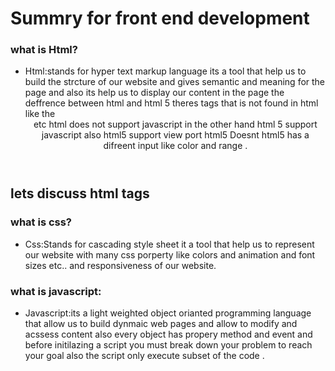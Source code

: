 # Summry for front end development
### what is Html?
- Html:stands for hyper text markup language its a tool that help us to build the strcture of our website
and gives semantic and meaning for the page and also its help us to display our content in the page the
deffrence between html and html 5 theres tags  that is not found in html like the <nav><header><footer> etc
html does not support javascript in the other hand html 5 support javascript also html5 support view port
 html5 Doesnt html5 has a difreent input like color and range  .
 ## lets discuss html tags
 <!-- `<header>`:its where our navbar and main-navbar and our logo etc..
 `<!Doctype html>`:it tells the browser that we use html5 document
`<nav>`:this is where we put our navbar
 `<footer>`:you can add links from navbar and a lot of links
 `<article>`:it used to put news  -->

### what is css?
- Css:Stands for cascading style sheet it a tool that help us to represent our website with many css porperty
like colors and animation and font sizes etc.. and responsiveness of our website.
### what is javascript:
- Javascript:its a light weighted object orianted programming language that allow us to build dynmaic web pages
and allow to modify and acssess content also  every object
has propery method and event and before initilazing a script you must break down your problem to reach your goal also the script only execute subset of the code .
